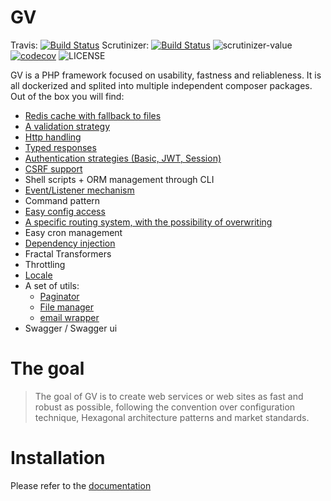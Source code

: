 # GV 
Travis: [![Build Status](https://travis-ci.com/veraguido/gv.svg?branch=master)](https://travis-ci.com/veraguido/gv) 
Scrutinizer: [![Build Status](https://scrutinizer-ci.com/g/veraguido/gv/badges/build.png?b=master)](https://scrutinizer-ci.com/g/veraguido/gv/build-status/master) <img src="https://scrutinizer-ci.com/g/veraguido/gv/badges/quality-score.png?b=master" alt="scrutinizer-value"> 
[![codecov](https://codecov.io/gh/veraguido/gv/branch/master/graph/badge.svg)](https://codecov.io/gh/veraguido/gv)
<img src="https://img.shields.io/badge/Licence-MIT-f6ca19.svg" alt="LICENSE" title="LICENSE"> 


GV is a PHP framework focused on usability, fastness and reliableness. It is all dockerized and splited into multiple independent composer packages. 
Out of the box you will find:

  - [Redis cache with fallback to files](https://github.com/veraguido/gv-cache)
  - [A validation strategy](https://github.com/veraguido/gv-validations)
  - [Http handling](https://github.com/veraguido/gv-http)
  - [Typed responses](https://github.com/veraguido/gv-response-types)
  - [Authentication strategies (Basic, JWT, Session)](https://github.com/veraguido/gv-security)
  - [CSRF support](https://github.com/veraguido/gv-security)  
  - Shell scripts + ORM management through CLI
  - [Event/Listener mechanism](https://github.com/veraguido/gv-events)
  - Command pattern
  - [Easy config access](https://github.com/veraguido/gv-config)
  - [A specific routing system, with the possibility of overwriting](https://github.com/veraguido/gv-routes)
  - Easy cron management
  - [Dependency injection](https://github.com/veraguido/gv-dependency-injection)
  - Fractal Transformers
  - Throttling
  - [Locale](https://github.com/veraguido/gv-locale)  
  - A set of utils: 
    - [Paginator](https://github.com/veraguido/gv-paginator)
    - [File manager](https://github.com/veraguido/gv-file-manager)
    - [email wrapper](https://github.com/veraguido/gv-email)
  - Swagger / Swagger ui

# The goal

> The goal of GV is to create web services or web sites
> as fast and robust as possible, following the
> convention over configuration technique, Hexagonal architecture patterns and market standards.

# Installation

Please refer to the [documentation](https://veraguido.github.io/gv-documentation/)
